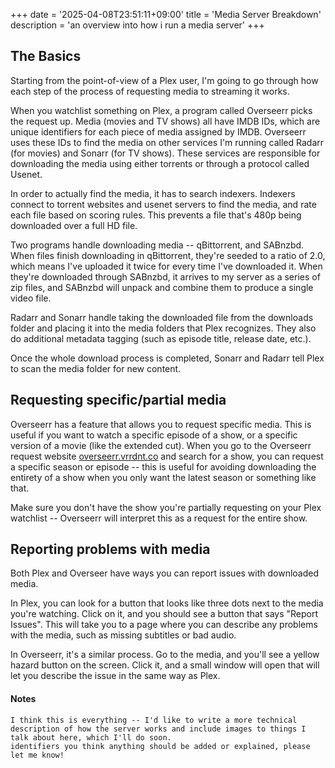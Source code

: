 +++
date = '2025-04-08T23:51:11+09:00'
title = 'Media Server Breakdown'
description = 'an overview into how i run a media server'
+++

## The Basics

Starting from the point-of-view of a Plex user, I'm going to go through how each step of the process of requesting media to streaming it works.

When you watchlist something on Plex, a program called Overseerr picks the request up. Media (movies and TV shows) all have IMDB IDs, which are unique identifiers for each piece of media assigned by IMDB. Overseerr uses these IDs to find the media on other services I'm running called Radarr (for movies) and Sonarr (for TV shows). These services are responsible for downloading the media using either torrents or through a protocol called Usenet.

In order to actually find the media, it has to search indexers. Indexers connect to torrent websites and usenet servers to find the media, and rate each file based on scoring rules. This prevents a file that's 480p being downloaded over a full HD file.

Two programs handle downloading media -- qBittorrent, and SABnzbd. When files finish downloading in qBittorrent, they're seeded to a ratio of 2.0, which means I've uploaded it twice for every time I've downloaded it. When they're downloaded through SABnzbd, it arrives to my server as a series of zip files, and SABnzbd will unpack and combine them to produce a single video file.

Radarr and Sonarr handle taking the downloaded file from the downloads folder and placing it into the media folders that Plex recognizes. They also do additional metadata tagging (such as episode title, release date, etc.).

Once the whole download process is completed, Sonarr and Radarr tell Plex to scan the media folder for new content.

## Requesting specific/partial media

Overseerr has a feature that allows you to request specific media. This is useful if you want to watch a specific episode of a show, or a specific version of a movie (like the extended cut). When you go to the Overseerr request website [overseerr.vrrdnt.co](https://overseerr.vrrdnt.co) and search for a show, you can request a specific season or episode -- this is useful for avoiding downloading the entirety of a show when you only want the latest season or something like that.

Make sure you don't have the show you're partially requesting on your Plex watchlist -- Overseerr will interpret this as a request for the entire show.

## Reporting problems with media

Both Plex and Overseer have ways you can report issues with downloaded media.

In Plex, you can look for a button that looks like three dots next to the media you're watching. Click on it, and you should see a button that says "Report Issues". This will take you to a page where you can describe any problems with the media, such as missing subtitles or bad audio.

In Overseerr, it's a similar process. Go to the media, and you'll see a yellow hazard button on the screen. Click it, and a small window will open that will let you describe the issue in the same way as Plex.

#### Notes

```
I think this is everything -- I'd like to write a more technical description of how the server works and include images to things I talk about here, which I'll do soon.
identifiers you think anything should be added or explained, please let me know!
```
